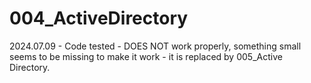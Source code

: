# 004_ActiveDirectory

2024.07.09 - Code tested - DOES NOT work properly, something small seems to be missing to make it work - it is replaced by 005_Active Directory. 